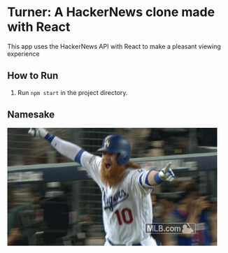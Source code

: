 # Turner: A HackerNews clone made with React
This app uses the HackerNews API with React to make a pleasant viewing experience

## How to Run
1. Run `npm start` in the project directory.

## Namesake
![](turner.gif)
